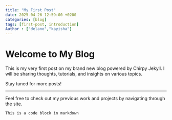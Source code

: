 ```yaml
---
title: "My First Post"
date: 2025-04-26 12:59:00 +0200
categories: [blog]
tags: [first-post, introduction]
Author : ["delano","kayisha"]
---
```


# Welcome to My Blog

This is my very first post on my brand new blog powered by Chirpy Jekyll. I will be sharing thoughts, tutorials, and insights on various topics.

Stay tuned for more posts!

---

Feel free to check out my previous work and projects by navigating through the site.

```
This is a code block in markdown
```